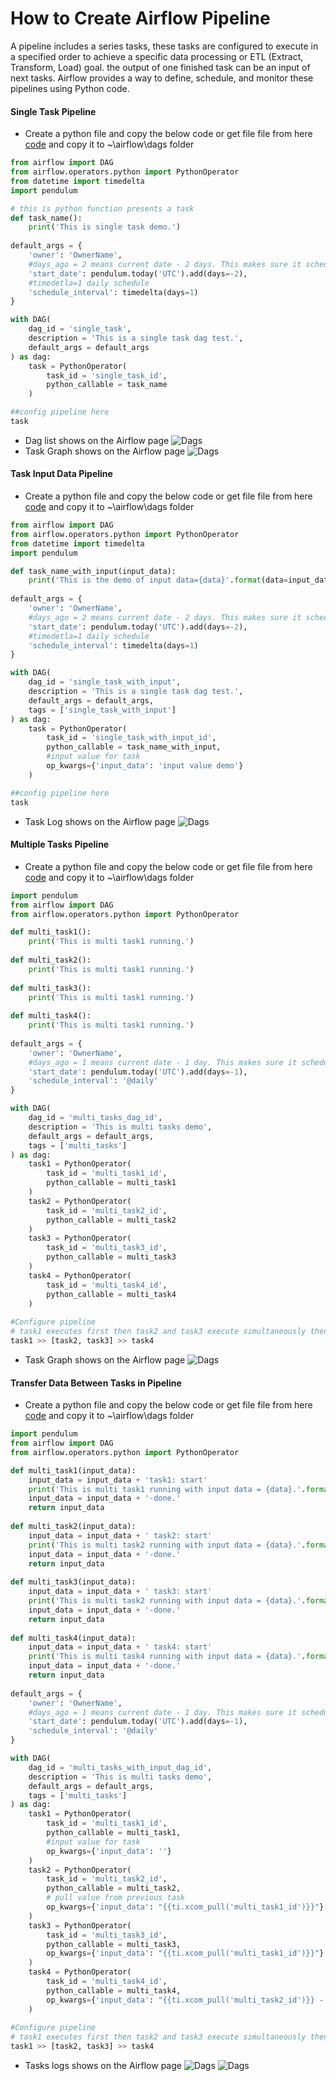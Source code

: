 # How to Create Airflow Pipeline
A pipeline includes a series tasks, these tasks are configured to execute in a specified order to achieve a specific data processing or ETL (Extract, Transform, Load) goal. the output of one finished task can be an input of next tasks. Airflow provides a way to define, schedule, and monitor these pipelines using Python code.
#### Single Task Pipeline
* Create a python file and copy the below code or get file file from here [code](/airflow_pipeline/single_task.py) and copy it to ~\airflow\dags folder
```python
from airflow import DAG
from airflow.operators.python import PythonOperator
from datetime import timedelta
import pendulum

# this is python function presents a task
def task_name():
    print('This is single task demo.')
    
default_args = {
    'owner': 'OwnerName',
    #days_ago = 2 means current date - 2 days. This makes sure it schedule correctly to current day
    'start_date': pendulum.today('UTC').add(days=-2),
    #timedetla=1 daily schedule
    'schedule_interval': timedelta(days=1)
}

with DAG(
    dag_id = 'single_task',
    description = 'This is a single task dag test.',
    default_args = default_args
) as dag:
    task = PythonOperator(
        task_id = 'single_task_id',
        python_callable = task_name
    )

##config pipeline here
task
```
* Dag list shows on the Airflow page
![Dags](/assets/images/single_task_dag.png)
* Task Graph shows on the Airflow page
![Dags](/assets/images/single_task.png)
#### Task Input Data Pipeline
* Create a python file and copy the below code or get file file from here [code](/airflow_pipeline/single_task_with_input_data.py) and copy it to ~\airflow\dags folder
```python
from airflow import DAG
from airflow.operators.python import PythonOperator
from datetime import timedelta
import pendulum

def task_name_with_input(input_data):
    print('This is the demo of input data={data}'.format(data=input_data))
    
default_args = {
    'owner': 'OwnerName',
    #days_ago = 2 means current date - 2 days. This makes sure it schedule correctly to current day
    'start_date': pendulum.today('UTC').add(days=-2),
    #timedetla=1 daily schedule
    'schedule_interval': timedelta(days=1)
}

with DAG(
    dag_id = 'single_task_with_input',
    description = 'This is a single task dag test.',
    default_args = default_args,
    tags = ['single_task_with_input']
) as dag:
    task = PythonOperator(
        task_id = 'single_task_with_input_id',
        python_callable = task_name_with_input,
        #input value for task
        op_kwargs={'input_data': 'input value demo'}
    )

##config pipeline here
task
```
* Task Log shows on the Airflow page
![Dags](/assets/images/single_task_with_input.png)
#### Multiple Tasks Pipeline
* Create a python file and copy the below code or get file file from here [code](/airflow_pipeline/multi_tasks.py) and copy it to ~\airflow\dags folder
```python
import pendulum
from airflow import DAG
from airflow.operators.python import PythonOperator

def multi_task1():
    print('This is multi task1 running.')
    
def multi_task2():
    print('This is multi task1 running.')
    
def multi_task3():
    print('This is multi task1 running.')
    
def multi_task4():
    print('This is multi task1 running.')
    
default_args = {
    'owner': 'OwnerName',
    #days_ago = 1 means current date - 1 day. This makes sure it schedule correctly to current day
    'start_date': pendulum.today('UTC').add(days=-1),
    'schedule_interval': '@daily'
}

with DAG(
    dag_id = 'multi_tasks_dag_id',
    description = 'This is multi tasks demo',
    default_args = default_args,
    tags = ['multi_tasks']
) as dag:
    task1 = PythonOperator(
        task_id = 'multi_task1_id',
        python_callable = multi_task1
    )
    task2 = PythonOperator(
        task_id = 'multi_task2_id',
        python_callable = multi_task2
    )
    task3 = PythonOperator(
        task_id = 'multi_task3_id',
        python_callable = multi_task3
    )
    task4 = PythonOperator(
        task_id = 'multi_task4_id',
        python_callable = multi_task4
    )
    
#Configure pipeline 
# task1 executes first then task2 and task3 execute simultaneously then task4
task1 >> [task2, task3] >> task4
```
* Task Graph shows on the Airflow page
![Dags](/assets/images/multi_tasks.png)
#### Transfer Data Between Tasks in Pipeline
* Create a python file and copy the below code or get file file from here [code](/airflow_pipeline/multi_tasks_with_input_data.py) and copy it to ~\airflow\dags folder
```python
import pendulum
from airflow import DAG
from airflow.operators.python import PythonOperator

def multi_task1(input_data):
    input_data = input_data + 'task1: start'
    print('This is multi task1 running with input data = {data}.'.format(data=input_data))
    input_data = input_data + '-done.'
    return input_data
    
def multi_task2(input_data):
    input_data = input_data + ' task2: start'
    print('This is multi task2 running with input data = {data}.'.format(data=input_data))
    input_data = input_data + '-done.'
    return input_data
    
def multi_task3(input_data):
    input_data = input_data + ' task3: start'
    print('This is multi task2 running with input data = {data}.'.format(data=input_data))
    input_data = input_data + '-done.'
    return input_data
    
def multi_task4(input_data):
    input_data = input_data + ' task4: start'
    print('This is multi task4 running with input data = {data}.'.format(data=input_data))
    input_data = input_data + '-done.'
    return input_data
    
default_args = {
    'owner': 'OwnerName',
    #days_ago = 1 means current date - 1 day. This makes sure it schedule correctly to current day
    'start_date': pendulum.today('UTC').add(days=-1),
    'schedule_interval': '@daily'
}

with DAG(
    dag_id = 'multi_tasks_with_input_dag_id',
    description = 'This is multi tasks demo',
    default_args = default_args,
    tags = ['multi_tasks']
) as dag:
    task1 = PythonOperator(
        task_id = 'multi_task1_id',
        python_callable = multi_task1,
        #input value for task
        op_kwargs={'input_data': ''}
    )
    task2 = PythonOperator(
        task_id = 'multi_task2_id',
        python_callable = multi_task2,
        # pull value from previous task
        op_kwargs={'input_data': "{{ti.xcom_pull('multi_task1_id')}}"}
    )
    task3 = PythonOperator(
        task_id = 'multi_task3_id',
        python_callable = multi_task3,
        op_kwargs={'input_data': "{{ti.xcom_pull('multi_task1_id')}}"}
    )
    task4 = PythonOperator(
        task_id = 'multi_task4_id',
        python_callable = multi_task4,
        op_kwargs={'input_data': "{{ti.xcom_pull('multi_task2_id')}} - {{ti.xcom_pull('multi_task3_id')}}"}
    )
    
#Configure pipeline 
# task1 executes first then task2 and task3 execute simultaneously then task4
task1 >> [task2, task3] >> task4
```
* Tasks logs shows on the Airflow page
![Dags](/assets/images/multi_tasks_log1.png)
![Dags](/assets/images/multi_tasks_log2.png)


